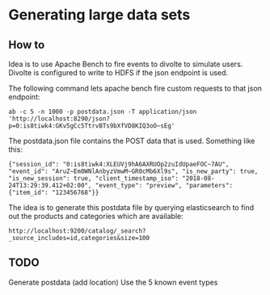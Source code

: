 # Generating large data sets

## How to

Idea is to use Apache Bench to fire events to divolte to simulate users.
Divolte is configured to write to HDFS if the json endpoint is used.

The following command lets apache bench fire custom requests to that json endpoint:

```
ab -c 5 -n 1000 -p postdata.json -T application/json 'http://localhost:8290/json?p=0:is8tiwk4:GKv5gCc5TtrvBTs9bXfVD8KIQ3oO~sEg'
```

The postdata.json file contains the POST data that is used. Something like this:
```
{"session_id": "0:is8tiwk4:XLEUVj9hA6AXRUOp2zuIdUpaeFOC~7AU", "event_id": "AruZ~Em0WNlAnbyzVmwM~GR0cMb6Xl9s", "is_new_party": true,	"is_new_session": true,	"client_timestamp_iso": "2018-08-24T13:29:39.412+02:00", "event_type": "preview", "parameters": {"item_id": "123456768"}}
```

The idea is to generate this postdata file by querying elasticsearch to find out the products and categories which are available:

```
http://localhost:9200/catalog/_search?_source_includes=id,categories&size=100
```

## TODO
Generate postdata (add location)
Use the 5 known event types
